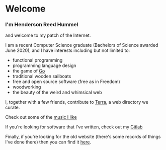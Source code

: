 # Welcome

### I'm Henderson Reed Hummel

and welcome to my patch of the Internet.

I am a recent Computer Science graduate (Bachelors of Science awarded June 2020), and I have interests including but not limited to:

* functional programming
* programming language design
* the game of [Go](https://en.wikipedia.org/wiki/Go_(game))
* traditional wooden sailboats
* free and open source software (free as in Freedom)
* woodworking
* the beauty of the weird and whimsical web

I, together with a few friends, contribute to [Terra](https://terra.finzdani.net), a web directory we curate.

Check out some of the [music I like](_music.html)

If you're looking for software that I've written, check out my [Gitlab](https://gitlab.com/hendersonreed)

Finally, if you're looking for the old website (there's some records of things I've done there) then you can find it [here](old-site/index.html).
